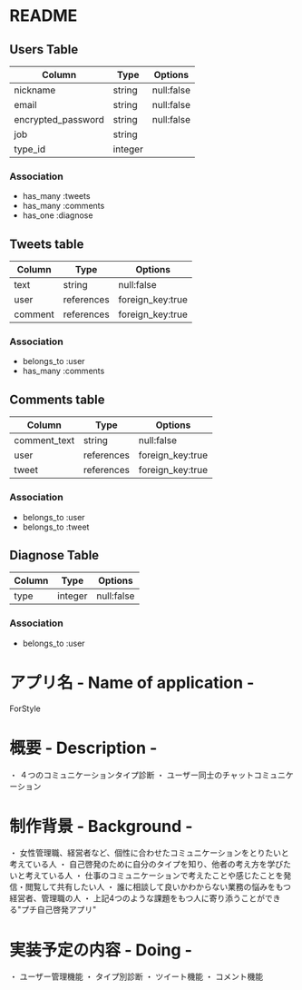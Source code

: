 # README

## Users Table

| Column             | Type    | Options    | 
| ------------------ | ------- | ---------- | 
| nickname           | string  | null:false | 
| email              | string  | null:false | 
| encrypted_password | string  | null:false | 
| job                | string  |            | 
| type_id            | integer |            | 

### Association

- has_many :tweets
- has_many :comments
- has_one :diagnose

## Tweets table

| Column  | Type       | Options          | 
| ------- | ---------- | ---------------- | 
| text    | string     | null:false       | 
| user    | references | foreign_key:true | 
| comment | references | foreign_key:true | 

### Association

- belongs_to :user
- has_many :comments

## Comments table

| Column       | Type       | Options          | 
| ------------ | ---------- | ---------------- | 
| comment_text | string     | null:false       | 
| user         | references | foreign_key:true | 
| tweet        | references | foreign_key:true |

### Association

- belongs_to :user
- belongs_to :tweet

## Diagnose Table

| Column | Type    | Options    | 
| ------ | ------- | ---------- | 
| type   | integer | null:false | 

### Association

- belongs_to :user


# アプリ名  - Name of application -

ForStyle

# 概要   - Description -

・ ４つのコミュニケーションタイプ診断
・ ユーザー同士のチャットコミュニケーション


# 制作背景 - Background -

・ 女性管理職、経営者など、個性に合わせたコミュニケーションをとりたいと考えている人
・ 自己啓発のために自分のタイプを知り、他者の考え方を学びたいと考えている人
・ 仕事のコミュニケーションで考えたことや感じたことを発信・閲覧して共有したい人
・ 誰に相談して良いかわからない業務の悩みをもつ経営者、管理職の人
・ 上記4つのような課題をもつ人に寄り添うことができる"プチ自己啓発アプリ"

# 実装予定の内容 - Doing - 

・ ユーザー管理機能
・ タイプ別診断
・ ツイート機能
・ コメント機能
